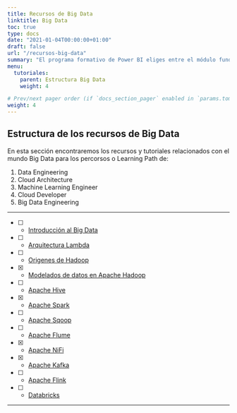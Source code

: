 ```yaml
---
title: Recursos de Big Data
linktitle: Big Data
toc: true
type: docs
date: "2021-01-04T00:00:00+01:00"
draft: false
url: "/recursos-big-data"
summary: "El programa formativo de Power BI eliges entre el módulo fundamentos y avanzado a empresas, autónomos y clases privadas en modalidad remoto o presencial."
menu:
  tutoriales:
    parent: Estructura Big Data
    weight: 4

# Prev/next pager order (if `docs_section_pager` enabled in `params.toml`)
weight: 4
---
```



## Estructura de los recursos de Big Data
En esta sección encontraremos los recursos y tutoriales relacionados con el mundo Big Data para los percorsos o Learning Path de:

1. Data Engineering
2. Cloud Architecture
3. Machine Learning Engineer
4. Cloud Developer
5. Big Data Engineering

***

- [ ] - [Introducción al Big Data](#)
- [ ] - [Arquitectura Lambda](#)
- [ ] - [Origenes de Hadoop](#)
- [X] - [Modelados de datos en Apache Hadoop](/big-data/recursos-apache-hadoop)
- [ ] - [Apache Hive](#)
- [X] - [Apache Spark](/big-data/recursos-apache-spark)
- [ ] - [Apache Sqoop](#)
- [ ] - [Apache Flume](#)
- [X] - [Apache NiFi](/big-data/recursos-apache-nifi)
- [X] - [Apache Kafka](/big-data/recursos-apache-kafka)
- [ ] - [Apache Flink](#)
- [ ] - [Databricks](#)


* * *

